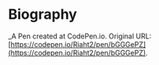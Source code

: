 # Biography
 _A Pen created at CodePen.io. Original URL: [https://codepen.io/Riaht2/pen/bGGGePZ](https://codepen.io/Riaht2/pen/bGGGePZ).

 